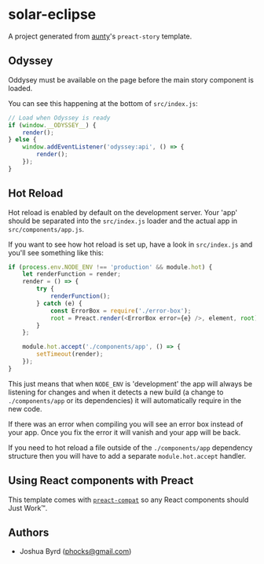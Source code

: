 # solar-eclipse

A project generated from [aunty](https://github.com/abcnews/aunty)'s `preact-story` template.


## Odyssey

Oddysey must be available on the page before the main story component is loaded.

You can see this happening at the bottom of `src/index.js`:

```javascript
// Load when Odyssey is ready
if (window.__ODYSSEY__) {
    render();
} else {
    window.addEventListener('odyssey:api', () => {
        render();
    });
}
```


## Hot Reload

Hot reload is enabled by default on the development server. Your 'app' should be separated into the `src/index.js` loader
and the actual app in `src/components/app.js`.

If you want to see how hot reload is set up, have a look in `src/index.js` and you'll see something like this:

```javascript
if (process.env.NODE_ENV !== 'production' && module.hot) {
    let renderFunction = render;
    render = () => {
        try {
            renderFunction();
        } catch (e) {
            const ErrorBox = require('./error-box');
            root = Preact.render(<ErrorBox error={e} />, element, root);
        }
    };

    module.hot.accept('./components/app', () => {
        setTimeout(render);
    });
}
```

This just means that when `NODE_ENV` is 'development' the app will always be listening for changes and when it detects
a new build (a change to `./components/app` or its dependencies) it will automatically require in the new code.

If there was an error when compiling you will see an error box instead of your app. Once you fix the error it will vanish
and your app will be back.

If you need to hot reload a file outside of the `./components/app` dependency structure then you will have to add a separate `module.hot.accept` handler.


## Using React components with Preact

This template comes with [`preact-compat`](https://www.npmjs.com/package/preact-compat) so any React components should
Just Work™.


## Authors

- Joshua Byrd ([phocks@gmail.com](mailto:phocks@gmail.com))
